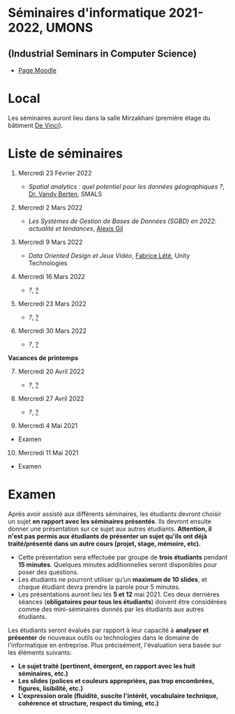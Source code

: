 # Séminaires d'informatique 2021-2022, UMONS 
## (Industrial Seminars in Computer Science)


- [Page Moodle](https://moodle.umons.ac.be/course/view.php?id=455)

# Local

Les séminaires auront lieu dans la salle Mirzakhani (première étage du bâtiment [De Vinci](https://goo.gl/maps/y83a97kLffiojN4o7)).

# Liste de séminaires

1. Mercredi 23 Février 2022 

	* *Spatial analytics : quel potentiel pour les données géographiques ?*, [Dr. Vandy Berten](https://www.smalsresearch.be/author/berten/), SMALS 


2. Mercredi 2 Mars 2022 

	* *Les Systèmes de Gestion de Bases de Données (SGBD) en 2022: actualité et tendances*, [Alexis Gil](https://www.linkedin.com/in/alexisgilgonzales/)


3. Mercredi 9 Mars 2022 

	* *Data Oriented Design et Jeux Vidéo*, [Fabrice Lété](https://www.linkedin.com/in/letef/), Unity Technologies


4. Mercredi 16 Mars 2022

	* *?*, [?](?)


5. Mercredi 23 Mars 2022

	* *?*, [?](?)

6. Mercredi 30 Mars 2022 

	* *?*, [?](?)


**Vacances de printemps**

7. Mercredi 20 Avril 2022 

	* *?*, [?](?)

8. Mercredi 27 Avril 2022 

	* *?*, [?](?)

9. Mercredi 4 Mai 2021 

  * Examen

10. Mercredi 11 Mai 2021 

  * Examen

# Examen

Après avoir assisté aux différents séminaires, les étudiants devront choisir un sujet **en rapport avec les séminaires présentés**. Ils devront ensuite donner une présentation sur ce sujet aux autres étudiants. **Attention, il n'est pas permis aux étudiants de présenter un sujet qu'ils ont déjà traité/présenté dans un autre cours (projet, stage, mémoire, etc).**

* Cette présentation sera effectuée par groupe de **trois étudiants** pendant **15 minutes**. Quelques minutes additionnelles seront disponibles pour poser des questions.
* Les étudiants ne pourront utiliser qu’un **maximum de 10 slides**, et chaque étudiant devra prendre la parole pour 5 minutes.
* Les présentations auront lieu les **5 et 12** mai 2021. Ces deux dernières séances (**obligatoires pour tous les étudiants**) doivent être considérées comme des mini-séminaires donnés par les étudiants aux autres étudiants. 


Les étudiants seront évalués par rapport à leur capacité à **analyser et présenter** de nouveaux outils ou technologies dans le domaine de l'informatique en entreprise. Plus précisément, l'évaluation sera basée sur les éléments suivants:

* **Le sujet traité (pertinent, émergent, en rapport avec les huit séminaires, etc.)**
* **Les slides (polices et couleurs appropriées, pas trop encombrées, figures, lisibilité, etc.)**
* **L'expression orale (fluidité, suscite l'intérêt, vocabulaire technique, cohérence et structure, respect du timing, etc.)**
